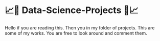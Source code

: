 # 📈🚀 Data-Science-Projects 🚀📈
Hello if you are reading this.
Then you in my folder of projects.
This are some of my works. 
You are free to look around and comment them.
